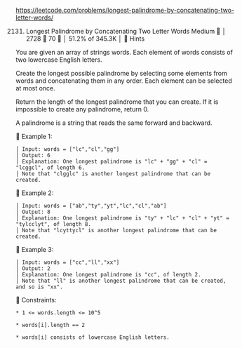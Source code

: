 https://leetcode.com/problems/longest-palindrome-by-concatenating-two-letter-words/
                         
2131. Longest Palindrome by Concatenating Two Letter Words
Medium  │ 2728  70  │ 51.2% of 345.3K │ 󰛨 Hints



You are given an array of strings words. Each element of words consists of two lowercase English letters.

Create the longest possible palindrome by selecting some elements from words and concatenating them in any order. Each element can be selected at most once.

Return the length of the longest palindrome that you can create. If it is impossible to create any palindrome, return 0.

A palindrome is a string that reads the same forward and backward.



󰛨 Example 1:

	│ Input: words = ["lc","cl","gg"]
	│ Output: 6
	│ Explanation: One longest palindrome is "lc" + "gg" + "cl" = "lcggcl", of length 6.
	│ Note that "clgglc" is another longest palindrome that can be created.

󰛨 Example 2:

	│ Input: words = ["ab","ty","yt","lc","cl","ab"]
	│ Output: 8
	│ Explanation: One longest palindrome is "ty" + "lc" + "cl" + "yt" = "tylcclyt", of length 8.
	│ Note that "lcyttycl" is another longest palindrome that can be created.

󰛨 Example 3:

	│ Input: words = ["cc","ll","xx"]
	│ Output: 2
	│ Explanation: One longest palindrome is "cc", of length 2.
	│ Note that "ll" is another longest palindrome that can be created, and so is "xx".



 Constraints:

	* 1 <= words.length <= 10^5
	
	* words[i].length == 2
	
	* words[i] consists of lowercase English letters.

